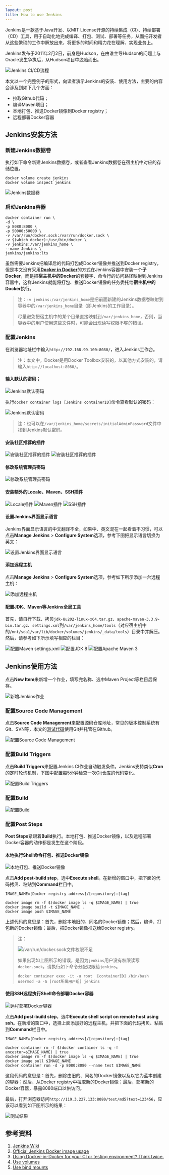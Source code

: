 ```yaml
---
layout: post
title: How to use Jenkins
---
```


Jenkins是一款基于Java开发、以MIT License开源的持续集成（CI）、持续部署（CD）工具，用于自动化地完成编译、打包、测试、部署等任务，从而把开发者从这些繁琐的工作中解放出来，将更多的时间和精力花在理解、实现业务上。

Jenkins发布于2011年2月2日，前身是Hudson，在由谁主导Hudson的问题上与Oracle发生争执后，从Hudson项目中脱胎而出。

![Jenkins CI/CD流程][1]

本文以一个完整例子的形式，向读者演示Jenkins的安装、使用方法，主要的内容会涉及到如下几个方面：

* 拉取Github代码；
* 编译Maven项目；
* 本地打包、推送Docker镜像到Docker registry；
* 远程部署Docker容器

## Jenkins安装方法

### 新建Jenkins数据卷

执行如下命令新建Jenkins数据卷，或者查看Jenkins数据卷在宿主机中对应的存储位置。

```text
docker volume create jenkins
docker volume inspect jenkins
```

![Jenkins数据卷][2]

### 启动Jenkins容器

```text
docker container run \
-d \
-p 8080:8080 \
-p 50000:50000 \
-v /var/run/docker.sock:/var/run/docker.sock \
-v $(which docker):/usr/bin/docker \
-v jenkins:/var/jenkins_home \
--name Jenkins \
jenkins/jenkins:lts
```

虽然需要Jenkins把编译后的代码打包成Docker镜像并推送到Docker registry，但是本文没有采用[**Docker in Docker**][26]的方式在Jenkins容器中安装一个**子Docker**，而是把**宿主机中的Docker**的套接字、命令行的访问路径映射到Jenkins容器中，这样Jenkins就能将打包、推送Docker镜像的任务委托给**宿主机中的Docker**执行。

>注：`-v jenkins:/var/jenkins_home`是把前面新建的Jenkins数据卷映射到容器中的`/var/jenkins_home`目录（即Jenkins的工作目录）。
>
>尽量避免把宿主机中的某个目录直接映射到`/var/jenkins_home`，否则，当容器中的用户使用这些文件时，可能会出现读写权限不够的错误。

### 配置Jenkins

在浏览器地址栏中输入`http://192.168.99.100:8080/`，进入Jenkins工作台。

>注：本文中，Docker是用Docker Toolbox安装的，以其他方式安装的，请输入`http://localhost:8080/`。

#### 输入默认的密码；

![Jenkins默认密码][3]

执行`docker container logs [Jenkins containerID]`命令查看默认的密码：

![Jenkins默认密码][4]

>注：也可以在`/var/jenkins_home/secrets/initialAdminPassword`文件中找到Jenkins默认密码。

#### 安装社区推荐的插件

![安装社区推荐的插件][5]
![安装社区推荐的插件][6]

#### 修改系统管理员密码

![修改系统管理员密码][7]

#### 安装额外的Locale、Maven、SSH插件

![Locale插件][8]
![Maven插件][9]
![SSH插件][10]

#### 设置Jenkins界面显示语言

Jenkins界面显示语言的中文翻译不全，如果中、英文混在一起看着不习惯，可以点击**Manage Jenkins** > **Configure System**选项，参考下图把显示语言切换为英文：

![设置Jenkins界面显示语言][11]

#### 添加远程主机

点击**Manage Jenkins** > **Configure System**选项，参考如下所示添加一台远程主机：

![添加远程主机][12]

#### 配置JDK、Maven等Jenkins全局工具

首先，请自行下载、拷贝`jdk-8u202-linux-x64.tar.gz`、`apache-maven-3.3.9-bin.tar.gz`、`settings.xml`到`/var/jenkins_home/tools`（对应宿主机中的`/mnt/sda1/var/lib/docker/volumes/jenkins/_data/tools`）目录中并解压。然后，请参考如下所示填写相应的栏目：

![配置Maven settings.xml][13]
![配置JDK 8][14]
![配置Apache Maven 3][15]

## Jenkins使用方法

点击**New Item**来新增一个作业，填写完名称、选中Maven Project等栏目后保存。

![新增Jenkins作业][16]

### 配置Source Code Management

点击**Source Code Management**来配置源码仓库地址，常见的版本控制系统有Git、SVN等，本文的[测试代码][29]使用Git并托管在Github。

![配置Source Code Management][17]

### 配置Build Triggers

点击**Build Triggers**来配置Jenkins CI作业自动触发条件。Jenkins支持类似**Cron**的定时轮询机制，下图中配置每5分钟检查一次Git仓库的代码变化。

![配置Build Triggers][18]

### 配置Build

![配置Build][19]

### 配置Post Steps

**Post Steps**紧跟着**Build**执行。本地打包、推送Docker镜像，以及远程部署Docker容器的动作都是发生在这个阶段。

#### 本地执行Shell命令打包、推送Docker镜像

![本地打包、推送Docker镜像][20]

点击**Add post-build step**，选中**Execute shell**。在新增的窗口中，把下面的代码拷贝、粘贴到**Command**栏目中。

```text
IMAGE_NAME=[Docker registry address]/[repository]:[tag]

docker image rm -f $(docker image ls -q $IMAGE_NAME) | true
docker image build -t $IMAGE_NAME .
docker image push $IMAGE_NAME
```

上述代码的意思是：首先，删除本地旧的、同名的Docker镜像；然后，编译、打包新的Docker镜像；最后，把Docker镜像推送给Docker registry。

>注：
>
>![/var/run/docker.sock文件权限不足][21]
>
>如果出现如上图所示的错误，是因为`jenkins`用户没有权限读写`docker.sock`，请执行如下命令分配权限给`jenkins`。
>
>```text
>docker container exec -it -u root  [containerID] /bin/bash
>usermod -a -G [root所属用户组] jenkins
>```

#### 使用SSH远程执行Shell命令部署Docker容器

![远程部署Docker容器][22]

点击**Add post-build step**，选中**Execute shell script on remote host using ssh**。在新增的窗口中，选择上面添加好的远程主机，并把下面的代码拷贝、粘贴到**Command**栏目中。

```text
IMAGE_NAME=[Docker registry address]/[repository]:[tag]

docker container rm -f $(docker container ls -q -f ancestor=$IMAGE_NAME) | true
docker image rm -f $(docker image ls -q $IMAGE_NAME) | true
docker image pull $IMAGE_NAME
docker container run -d -p 8080:8080 --name test $IMAGE_NAME
```

这段代码的意思是：首先，删除由旧的、同名的Docker镜像以及以它为蓝本创建的容器；然后，从Docker registry中拉取新的Docker镜像；最后，部署新的Docker容器，暴露8080端口以供访问。

最后，打开浏览器访问`http://119.3.227.133:8080/test/md5?text=123456`，应该可以看到如下图所示的结果：

![测试结果][23]

## 参考资料

1. [Jenkins Wiki][24]
2. [Official Jenkins Docker image usage][25]
3. [Using Docker-in-Docker for your CI or testing environment? Think twice.][26]
4. [Use volumes][27]
5. [Use bind mounts][28]

[1]: ../images/2019/9/18/1.png
[2]: ../images/2019/9/18/2.png
[3]: ../images/2019/9/18/3.png
[4]: ../images/2019/9/18/4.png
[5]: ../images/2019/9/18/5.png
[6]: ../images/2019/9/18/6.png
[7]: ../images/2019/9/18/7.png
[8]: ../images/2019/9/18/8.png
[9]: ../images/2019/9/18/9.png
[10]: ../images/2019/9/18/10.png
[11]: ../images/2019/9/18/11.png
[12]: ../images/2019/9/18/12.png
[13]: ../images/2019/9/18/13.png
[14]: ../images/2019/9/18/14.png
[15]: ../images/2019/9/18/15.png
[16]: ../images/2019/9/18/16.png
[17]: ../images/2019/9/18/17.png
[18]: ../images/2019/9/18/18.png
[19]: ../images/2019/9/18/19.png
[20]: ../images/2019/9/18/20.png
[21]: ../images/2019/9/18/21.png
[22]: ../images/2019/9/18/22.png
[23]: ../images/2019/9/18/23.png
[24]: https://en.wikipedia.org/wiki/Jenkins_(software)
[25]: https://github.com/jenkinsci/docker/blob/master/README.md
[26]: https://jpetazzo.github.io/2015/09/03/do-not-use-docker-in-docker-for-ci/
[27]: https://docs.docker.com/storage/volumes/
[28]: https://docs.docker.com/storage/bind-mounts/
[29]: https://github.com/Warnier-zhang/Test
